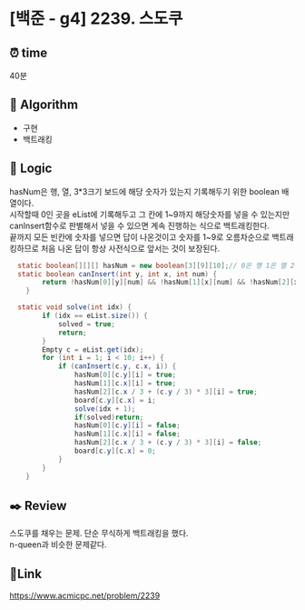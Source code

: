 # [백준 - g4] 2239. 스도쿠

## ⏰ **time**

40분

## :pushpin: **Algorithm**

- 구현
- 백트래킹

## :round_pushpin: **Logic**

hasNum은 행, 열, 3\*3크기 보드에 해당 숫자가 있는지 기록해두기 위한 boolean 배열이다.  
시작할때 0인 곳을 eList에 기록해두고 그 칸에 1~9까지 해당숫자를 넣을 수 있는지만 canInsert함수로 판별해서 넣을 수 있으면 계속 진행하는 식으로 백트래킹한다.  
끝까지 모든 빈칸에 숫자를 넣으면 답이 나온것이고 숫자를 1~9로 오름차순으로 백트래킹하므로 처음 나온 답이 항상 사전식으로 앞서는 것이 보장된다.

```java
  static boolean[][][] hasNum = new boolean[3][9][10];// 0은 행 1은 열 2는 3*3
  static boolean canInsert(int y, int x, int num) {
		return !hasNum[0][y][num] && !hasNum[1][x][num] && !hasNum[2][x / 3 + (y / 3) * 3][num];
	}

  static void solve(int idx) {
		if (idx == eList.size()) {
			solved = true;
			return;
		}
		Empty c = eList.get(idx);
		for (int i = 1; i < 10; i++) {
			if (canInsert(c.y, c.x, i)) {
				hasNum[0][c.y][i] = true;
				hasNum[1][c.x][i] = true;
				hasNum[2][c.x / 3 + (c.y / 3) * 3][i] = true;
				board[c.y][c.x] = i;
				solve(idx + 1);
				if(solved)return;
				hasNum[0][c.y][i] = false;
				hasNum[1][c.x][i] = false;
				hasNum[2][c.x / 3 + (c.y / 3) * 3][i] = false;
				board[c.y][c.x] = 0;
			}
		}
	}

```

## :black_nib: **Review**

스도쿠를 채우는 문제. 단순 무식하게 백트래킹을 했다.  
n-queen과 비슷한 문제같다.

## 📡**Link**

https://www.acmicpc.net/problem/2239
